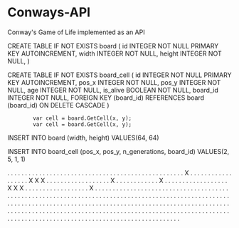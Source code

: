 # Conways-API
Conway's Game of Life implemented as an API


CREATE TABLE IF NOT EXISTS board (
    id INTEGER NOT NULL PRIMARY KEY AUTOINCREMENT,
    width INTEGER NOT NULL,
    height INTEGER NOT NULL,
)

CREATE TABLE IF NOT EXISTS board_cell (
    id INTEGER NOT NULL PRIMARY KEY AUTOINCREMENT,
    pos_x INTEGER NOT NULL,
    pos_y INTEGER NOT NULL,
    age INTEGER NOT NULL,
    is_alive BOOLEAN NOT NULL,
    board_id INTEGER NOT NULL,
    FOREIGN KEY (board_id)
        REFERENCES board (board_id)
        ON DELETE CASCADE
)


            var cell = board.GetCell(x, y);
            var cell = board.GetCell(x, y);

INSERT INTO board (width, height)
VALUES(64, 64)

INSERT INTO board_cell (pos_x, pos_y, n_generations, board_id)
VALUES(2, 5, 1, 1)


. . . . . . . . . . . . . . . . . . . . 
. . . . . . . . . . . . . . . . . . . . 
. . . . . . . . . . X . . . . . . . . . 
. . . . . . . . . X X X . . . . . . . . 
. . . . . . . . . . X . . . . . . . . . 
. . . X . . . . . . . . . . . . . . . . 
. . X X X . . . . . . . . . . . . . . . 
. . . X . . . . . . . . . . . . . . . . 
. . . . . . . . . . . . . . . . . . . . 
. . . . . . . . . . . . . . . . . . . . 
. . . . . . . . . . . . . . . . . . . . 
. . . . . . . . . . . . . . . . . . . . 
. . . . . . . . . . . . . . . . . . . . 
. . . . . . . . . . . . . . . . . . . . 
. . . . . . . . . . . . . . . . . . . . 
. . . . . . . . . . . . . . . . . . . . 
. . . . . . . . . . . . . . . . . . . . 
. . . . . . . . . . . . . . . . . . . . 
. . . . . . . . . . . . . . . . . . . . 
. . . . . . . . . . . . . . . . . . . . 
. . . . . . . . . . . . . . . . . . . . 